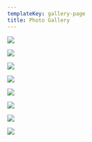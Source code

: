 ```yaml
---
templateKey: gallery-page
title: Photo Gallery
---
```

![](/img/13909364_10154395393975682_405894578512175453_o.jpg)

![](/img/21199629_10210222409052895_6958668717678957559_o.jpg)

![](/img/48260296_315819955690436_8049477025825554432_n.jpg)

![](/img/29186270_10155013058111292_423605292895305728_o.jpg)

![](/img/11703552_849615521788187_7889957811273091386_o.jpg)

![](/img/13923423_558467251026949_7434562447157395644_o.jpg)

![](/img/11232119_1083283435050067_8456134579110960429_o.jpg)

![](/img/920206_10201265820393850_1550518426_o.jpg)
